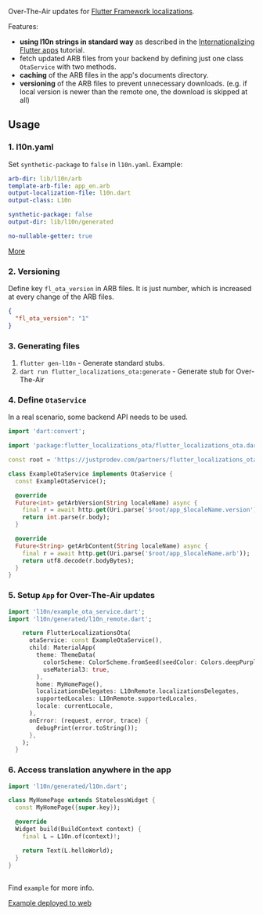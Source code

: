 Over-The-Air updates for [Flutter Framework localizations](https://github.com/flutter/flutter/tree/master/packages/flutter_localizations).

Features:

- **using l10n strings in standard way** as described in the [Internationalizing Flutter apps](https://docs.flutter.dev/ui/accessibility-and-internationalization/internationalization) tutorial.
- fetch updated ARB files from your backend by defining just one class `OtaService` with two methods.
- **caching** of the ARB files in the app's documents directory.
- **versioning** of the ARB files to prevent unnecessary downloads. (e.g. if local version is newer than the remote one, the download is skipped at all)

## Usage

### 1. l10n.yaml

Set `synthetic-package` to `false` in `l10n.yaml`. Example: 

```yaml
arb-dir: lib/l10n/arb
template-arb-file: app_en.arb
output-localization-file: l10n.dart
output-class: L10n

synthetic-package: false
output-dir: lib/l10n/generated

no-nullable-getter: true
```

[More](https://docs.flutter.dev/ui/accessibility-and-internationalization/internationalization#configuring-the-l10n-yaml-file)

### 2. Versioning

Define key `fl_ota_version` in ARB files. It is just number, which is increased at every change of the ARB files.

```json
{
  "fl_ota_version": "1"
} 
```

### 3. Generating files

1. `flutter gen-l10n` - Generate standard stubs.
2.  `dart run flutter_localizations_ota:generate` - Generate stub for Over-The-Air

### 4. Define `OtaService`

In a real scenario, some backend API needs to be used.

```dart
import 'dart:convert';

import 'package:flutter_localizations_ota/flutter_localizations_ota.dart';

const root = 'https://justprodev.com/partners/flutter_localizations_ota/arb';

class ExampleOtaService implements OtaService {
  const ExampleOtaService();

  @override
  Future<int> getArbVersion(String localeName) async {
    final r = await http.get(Uri.parse('$root/app_$localeName.version'));
    return int.parse(r.body);
  }

  @override
  Future<String> getArbContent(String localeName) async {
    final r = await http.get(Uri.parse('$root/app_$localeName.arb'));
    return utf8.decode(r.bodyBytes);
  }
}
```

### 5. Setup `App` for Over-The-Air updates

```dart
import 'l10n/example_ota_service.dart';
import 'l10n/generated/l10n_remote.dart';
```
```dart
    return FlutterLocalizationsOta(
      otaService: const ExampleOtaService(),
      child: MaterialApp(
        theme: ThemeData(
          colorScheme: ColorScheme.fromSeed(seedColor: Colors.deepPurple),
          useMaterial3: true,
        ),
        home: MyHomePage(),
        localizationsDelegates: L10nRemote.localizationsDelegates,
        supportedLocales: L10nRemote.supportedLocales,
        locale: currentLocale,
      ),
      onError: (request, error, trace) {
        debugPrint(error.toString());
      },
    );
  }
```

### 6. Access translation anywhere in the app

```dart
import 'l10n/generated/l10n.dart';
```
```dart
class MyHomePage extends StatelessWidget {
  const MyHomePage({super.key});

  @override
  Widget build(BuildContext context) {
    final L = L10n.of(context)!;

    return Text(L.helloWorld);
  }
}
```
##

Find `example` for more info.

[Example deployed to web](https://justprodev.com/partners/flutter_localizations_ota/web/)